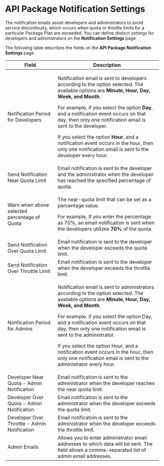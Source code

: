 ﻿---
sidebar_position: 7
---

# API Package Notification Settings

<head>
  <meta name="guidename" content="API Management"/>
  <meta name="context" content="GUID-55f322d9-8465-4cdf-a96a-55d3d978c349"/>
</head>

The notification emails assist developers and administrators to avoid service discontinuity, which occurs when quota or throttle limits for a particular Package Plan are exceeded. You can define distinct settings for developers and administrators on the **Notification Settings** page. 

The following table describes the fields on the **API Package Notification Settings** page. 

|**Field** |**Description** |
| ------ | ------ |
|Notification Period for Developers|<p>Notification email is sent to developers according to the option selected. The available options are **Minute, Hour, Day, Week, and Month**. </p><p>For example, if you select the option **Day**, and a notification event occurs on that day, then only one notification email is sent to the developer. </p><p>If you select the option **Hour**, and a notification event occurs in the hour, then only one notification email is sent to the developer every hour. </p>|
|Send Notification Near Quota Limit|Email notification is sent to the developer and the administrator when the developer has reached the specified percentage of quota. |
|Warn when above selected percentage of Quota|<p>The near-quota limit that can be set as a percentage value. </p><p>For example, If you enter the percentage as 70%, an email notification is sent when the developers utilizes **70%** of the quota. </p>|
|Send Notification Over Quota Limit|Email notification is sent to the developer when the developer exceeds the quota limit. |
|Send Notification Over Throttle Limit|Email notification is sent to the developer when the developer exceeds the throttle limit. |
|Notification Period for Admins|<p>Notification email is sent to administrators according to the option selected. The available options are **Minute, Hour, Day, Week, and Month**. </p><p>For example, if you select the option Day, and a notification event occurs on that day, then only one notification email is sent to the administrator. </p><p>If you select the option Hour, and a notification event occurs in the hour, then only one notification email is sent to the administrator every hour. </p>|
|Developer Near Quota - Admin Notification|Email notification is sent to the administrator when the developer reaches the near quota limit. |
|Developer Over Quota - Admin Notification|Email notification is sent to the administrator when the developer exceeds the quota limit. |
|Developer Over Throttle - Admin Notification|Email notification is sent to the administrator when the developer exceeds the throttle limit. |
|Admin Emails|Allows you to enter administrator email addresses to which data will be sent. The field allows a comma-separated list of admin email addresses. |

